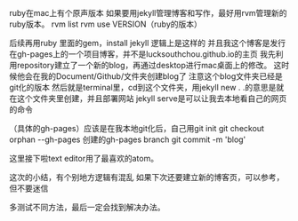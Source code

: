 ruby在mac上有个原声版本
如果要用jekyll管理博客和写作，最好用rvm管理新的ruby版本。
rvm list
rvm use VERSION（ruby的版本）

后续再用ruby 里面的gem，install jekyll
逻辑上是这样的
并且我这个博客是发行在gh-pages上的一个项目博客，并不是lucksouthchou.github.io的主页
我先利用repository建立了一个新的blog，再通过desktop进行mac桌面上的修改。
这时候他会在我的Document/Github/文件夹创建blog了
注意这个blog文件夹已经是git化的版本
然后就是terminal里，cd到这个文件夹，用jekyll new .
.的意思是就在这个文件夹里创建，并且部署网站
jekyll serve是可以让我去本地看自己的网页的命令

（具体的gh-pages）应该是在我本地git化后，自己用git init
git checkout orphan --gh-pages 创建的gh-pages branch
git commit -m 'blog'

这里接下啦text editor用了最喜欢的atom。

这次的小结，有个别地方逻辑有混乱
如果下次还要建立新的博客页，可以参考，但不要迷信

多测试不同方法，最后一定会找到解决办法。
